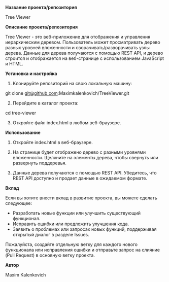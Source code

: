 
**Название проекта/репозитория**

Tree Viewer

**Описание проекта/репозитория**

Tree Viewer - это веб-приложение для отображения и управления иерархическим деревом. Пользователь может просматривать дерево разных уровней вложенности и сворачивать/разворачивать узлы дерева. Данные для дерева получаются с помощью REST API, и дерево строится и отображается на веб-странице с использованием JavaScript и HTML.

**Установка и настройка**

1. Клонируйте репозиторий на свою локальную машину:

git clone git@github.com:Maximkalenkovich/TreeViewer.git

2. Перейдите в каталог проекта:

cd tree-viewer

3. Откройте файл index.html в любом веб-браузере.

**Использование**

1. Откройте index.html в веб-браузере.

2. На странице будет отображено дерево с разными уровнями вложенности. Щелкните на элементы дерева, чтобы свернуть или развернуть поддеревья.

3. Данные дерева получаются с помощью REST API. Убедитесь, что REST API доступно и продает данные в ожидаемом формате.

**Вклад**

Если вы хотите внести вклад в развитие проекта, вы можете сделать следующее:

- Разработать новые функции или улучшить существующий функционал.
- Исправить ошибки или предложить улучшения кода.
- Заявить о проблемах или запросах новых функций, поддерживая открытый диалог в разделе Issues.

Пожалуйста, создайте отдельную ветку для каждого нового функционала или исправления ошибки и отправьте запрос на слияние (Pull Request) в основную ветку проекта.


**Автор**

Maxim Kalenkovich

